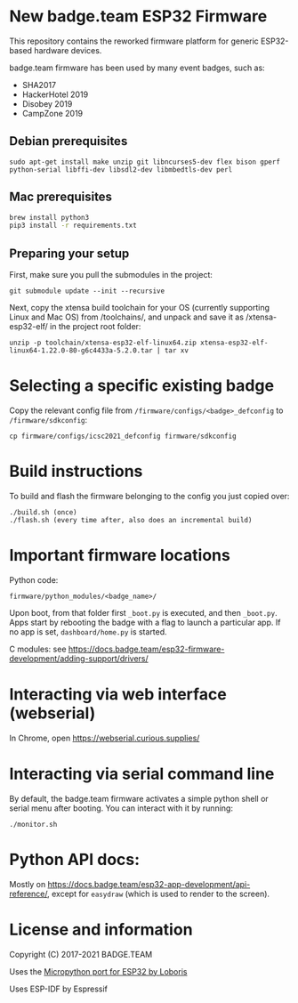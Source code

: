 # New badge.team ESP32 Firmware

This repository contains the reworked firmware platform for generic ESP32-based hardware devices.

badge.team firmware has been used by many event badges, such as:
* SHA2017
* HackerHotel 2019
* Disobey 2019
* CampZone 2019
 
<!--# Resources

* [Project documentation](https://wiki.badge.team)
* [Documentation](https://wiki.badge.team/Firmware)
* [Firmware](https://github.com/badgeteam/ESP32-Firmware)
* [Changelog](CHANGELOG.md)


[![Codacy Badge](https://api.codacy.com/project/badge/Grade/a61bf7ca8c6040e78382af2741a67d04)](https://www.codacy.com/app/Badgeteam/ESP32-Firmware?utm_source=github.com&amp;utm_medium=referral&amp;utm_content=badgeteam/ESP32-Firmware&amp;utm_campaign=Badge.team)
[![Build Status](https://travis-ci.org/badgeteam/ESP32-Firmware.svg?branch=master)](https://travis-ci.org/badgeteam/ESP32-Firmware)
-->

## Debian prerequisites

```
sudo apt-get install make unzip git libncurses5-dev flex bison gperf python-serial libffi-dev libsdl2-dev libmbedtls-dev perl
```

## Mac prerequisites
```bash
brew install python3
pip3 install -r requirements.txt
```

## Preparing your setup

First, make sure you pull the submodules in the project:

```
git submodule update --init --recursive
```

Next, copy the xtensa build toolchain for your OS (currently supporting Linux and Mac OS) from /toolchains/, and unpack and save it as /xtensa-esp32-elf/ in the project root folder:

```
unzip -p toolchain/xtensa-esp32-elf-linux64.zip xtensa-esp32-elf-linux64-1.22.0-80-g6c4433a-5.2.0.tar | tar xv
```

# Selecting a specific existing badge
Copy the relevant config file from `/firmware/configs/<badge>_defconfig` to `/firmware/sdkconfig`:

```
cp firmware/configs/icsc2021_defconfig firmware/sdkconfig
```

# Build instructions
To build and flash the firmware belonging to the config you just copied over:
```
./build.sh (once)
./flash.sh (every time after, also does an incremental build)
```

# Important firmware locations
Python code:
```
firmware/python_modules/<badge_name>/
```
Upon boot, from that folder first ```_boot.py``` is executed, and then ```_boot.py```. Apps start by rebooting the badge with a flag to launch a particular app. If no app is set, ```dashboard/home.py``` is started.

C modules: see https://docs.badge.team/esp32-firmware-development/adding-support/drivers/

# Interacting via web interface (webserial)
In Chrome, open https://webserial.curious.supplies/

# Interacting via serial command line
By default, the badge.team firmware activates a simple python shell or serial menu after booting. You can interact with it by running:
```
./monitor.sh
```

# Python API docs:
Mostly on https://docs.badge.team/esp32-app-development/api-reference/, except for ```easydraw``` (which is used to render to the screen).

# License and information

Copyright (C) 2017-2021 BADGE.TEAM

Uses the [Micropython port for ESP32 by Loboris](https://github.com/loboris/MicroPython_ESP32_psRAM_LoBo)

Uses ESP-IDF by Espressif
